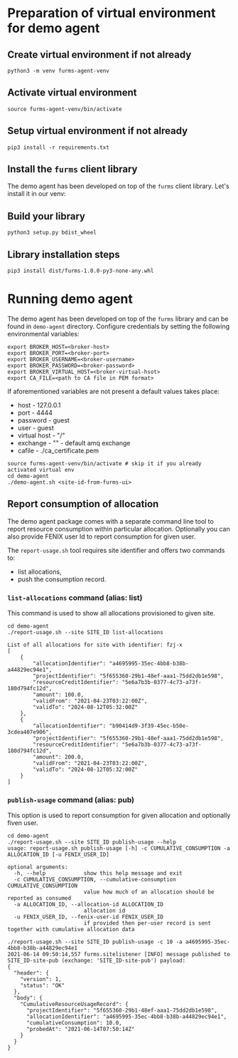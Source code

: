 # Preparation of virtual environment for demo agent

## Create virtual environment if not already
```
python3 -m venv furms-agent-venv
```

## Activate virtual environment
```
source furms-agent-venv/bin/activate
```

## Setup virtual environment if not already
```
pip3 install -r requirements.txt
```

## Install the `furms` client library
The demo agent has been developed on top of the `furms` client library.
Let's install it in our venv:
## Build your library
```
python3 setup.py bdist_wheel
```

## Library installation steps
```
pip3 install dist/furms-1.0.0-py3-none-any.whl
```


# Running demo agent
The demo agent has been developed on top of the `furms` library and can be found in `demo-agent` directory.
Configure credentials by setting the following environmental variables:
```
export BROKER_HOST=<broker-host>
export BROKER_PORT=<broker-port>
export BROKER_USERNAME=<broker-username>
export BROKER_PASSWORD=<broker-password>
export BROKER_VIRTUAL_HOST=<broker-virtual-hsot>
export CA_FILE=<path to CA file in PEM format>
```
If aforementioned variables are not present a default values takes place:
* host - 127.0.0.1
* port - 4444
* password - guest
* user - guest
* virtual host - "/"
* exchange - "" - default amq exchange
* cafile - ./ca_certificate.pem
```
source furms-agent-venv/bin/activate # skip it if you already activated virtual env
cd demo-agent
./demo-agent.sh <site-id-from-furms-ui>
```

## Report consumption of allocation
The demo agent package comes with a separate command line tool to report resource consumption within particular allocation. Optionally you can also provide FENIX user Id to report consumption for given user.

The `report-usage.sh` tool requires site identifier and offers two commands to: 
* list allocations,
* push the consumption record.

### `list-allocations` command (alias: list)
This command is used to show all allocations provisioned to given site. 
```
cd demo-agent
./report-usage.sh --site SITE_ID list-allocations

List of all allocations for site with identifier: fzj-x
[
    {
        "allocationIdentifier": "a4695995-35ec-4bb8-b38b-a44829ec94e1",
        "projectIdentifier": "5f655360-29b1-48ef-aaa1-75dd2db1e598",
        "resourceCreditIdentifier": "5e6a7b3b-0377-4c73-a73f-180d794fc12d",
        "amount": 100.0,
        "validFrom": "2021-04-23T03:22:00Z",
        "validTo": "2024-08-12T05:32:00Z"
    },
    {
        "allocationIdentifier": "b90414d9-3f39-45ec-b50e-3cdea407e906",
        "projectIdentifier": "5f655360-29b1-48ef-aaa1-75dd2db1e598",
        "resourceCreditIdentifier": "5e6a7b3b-0377-4c73-a73f-180d794fc12d",
        "amount": 200.0,
        "validFrom": "2021-04-23T03:22:00Z",
        "validTo": "2024-08-12T05:32:00Z"
    }
]

```

### `publish-usage` command (alias: pub)
This option is used to report consumption for given allocation and optionally fiven user.
```
cd demo-agent
./report-usage.sh --site SITE_ID publish-usage --help
usage: report-usage.sh publish-usage [-h] -c CUMULATIVE_CONSUMPTION -a ALLOCATION_ID [-u FENIX_USER_ID]

optional arguments:
  -h, --help            show this help message and exit
  -c CUMULATIVE_CONSUMPTION, --cumulative-consumption CUMULATIVE_CONSUMPTION
                        value how much of an allocation should be reported as consumed
  -a ALLOCATION_ID, --allocation-id ALLOCATION_ID
                        allocation id
  -u FENIX_USER_ID, --fenix-user-id FENIX_USER_ID
                        if provided then per-user record is sent together with cumulative allocation data

./report-usage.sh --site SITE_ID publish-usage -c 10 -a a4695995-35ec-4bb8-b38b-a44829ec94e1
2021-06-14 09:50:14,557 furms.sitelistener [INFO] message published to SITE_ID-site-pub (exchange: 'SITE_ID-site-pub') payload:
{
  "header": {
    "version": 1,
    "status": "OK"
  },
  "body": {
    "CumulativeResourceUsageRecord": {
      "projectIdentifier": "5f655360-29b1-48ef-aaa1-75dd2db1e598",
      "allocationIdentifier": "a4695995-35ec-4bb8-b38b-a44829ec94e1",
      "cumulativeConsumption": 10.0,
      "probedAt": "2021-06-14T07:50:14Z"
    }
  }
}
```
